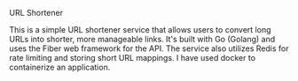 URL Shortener

This is a simple URL shortener service that allows users to convert long URLs into shorter, more manageable links. It's built with Go (Golang) and uses the Fiber web framework for the API. The service also utilizes Redis for rate limiting and storing short URL mappings.
I have used docker to containerize an application.
